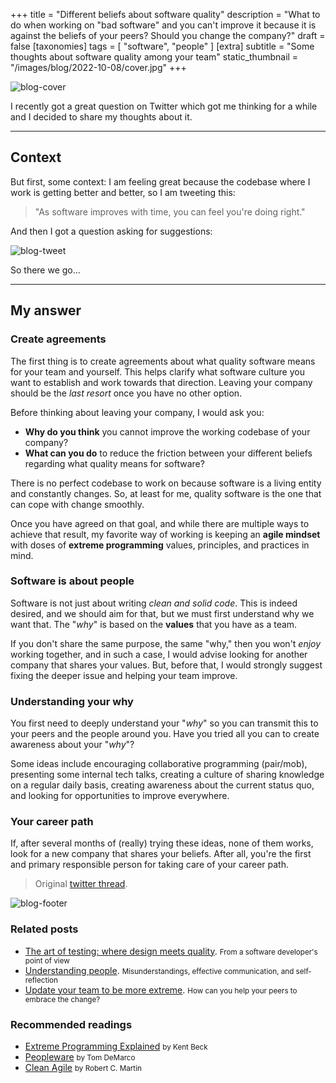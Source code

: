 +++
title = "Different beliefs about software quality"
description = "What to do when working on \"bad software\" and you can't improve it because it is against the beliefs of your peers? Should you change the company?"
draft = false
[taxonomies]
tags = [ "software", "people" ]
[extra]
subtitle = "Some thoughts about software quality among your team"
static_thumbnail = "/images/blog/2022-10-08/cover.jpg"
+++

![blog-cover](/images/blog/2022-10-08/cover.jpg)

I recently got a great question on Twitter which got me thinking for a while and I decided to share my thoughts about it.

<!-- more -->

---

## Context

But first, some context: I am feeling great because the codebase where I work is getting better and better, so I am tweeting this:

> "As software improves with time, you can feel you're doing right."

And then I got a question asking for suggestions:

![blog-tweet](/images/blog/2022-10-08/tweet.jpg)

So there we go...

---

## My answer

### Create agreements

The first thing is to create agreements about what quality software means for your team and yourself. This helps clarify
what software culture you want to establish and work towards that direction. Leaving your company should be the *last
resort* once you have no other option.

Before thinking about leaving your company, I would ask you: 
- **Why do you think** you cannot improve the working codebase of your company? 
- **What can you do** to reduce the friction between your different beliefs regarding what quality means for software?

There is no perfect codebase to work on because software is a living entity and constantly changes. So, at least for me,
quality software is the one that can cope with change smoothly.

Once you have agreed on that goal, and while there are multiple ways to achieve that result, my favorite way of working
is keeping an **agile mindset** with doses of **extreme programming** values, principles, and practices in mind.

### Software is about people

Software is not just about writing _clean and solid code_. This is indeed desired, and we should aim for that, but we must
first understand why we want that. The "_why_" is based on the **values** that you have as a team.

If you don't share the same purpose, the same "why," then you won't _enjoy_ working together, and in such a case, I would
advise looking for another company that shares your values. But, before that, I would strongly suggest fixing the deeper
issue and helping your team improve.

### Understanding your why

You first need to deeply understand your "_why_" so you can transmit this to your peers and the people around you. Have
you tried all you can to create awareness about your "_why_"?

Some ideas include encouraging collaborative programming (pair/mob), presenting some internal tech talks, creating a
culture of sharing knowledge on a regular daily basis, creating awareness about the current status quo, and looking for
opportunities to improve everywhere.

### Your career path

If, after several months of (really) trying these ideas, none of them works, look for a new company that shares your
beliefs. After all, you're the first and primary responsible person for taking care of your career path.

> Original [twitter thread](https://twitter.com/Chemaclass/status/1578425454562021376).

![blog-footer](/images/blog/2022-10-08/footer.jpg)

### Related posts

- [The art of testing: where design meets quality](/blog/the-art-of-testing/). <small>From a software developer's point of view</small>
- [Understanding people](/blog/understanding-people/). <small>Misunderstandings, effective communication, and self-reflection</small>
- [Update your team to be more extreme](/blog/the-art-of-testing/). <small>How can you help your peers to embrace the change?</small>

### Recommended readings

- [Extreme Programming Explained](/readings/xp-embrace-change/) <small>by Kent Beck</small>
- [Peopleware](/readings/peopleware) <small>by Tom DeMarco</small>
- [Clean Agile](/readings/clean-agile/) <small>by Robert C. Martin</small>
